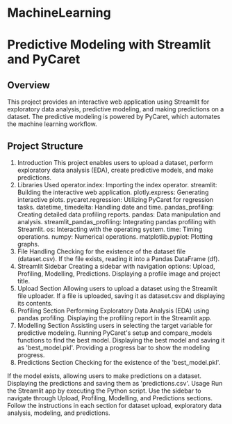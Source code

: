 # MachineLearning
# Predictive Modeling with Streamlit and PyCaret
## Overview
This project provides an interactive web application using Streamlit for exploratory data analysis, predictive modeling, and making predictions on a dataset. The predictive modeling is powered by PyCaret, which automates the machine learning workflow.

## Project Structure
1. Introduction
This project enables users to upload a dataset, perform exploratory data analysis (EDA), create predictive models, and make predictions.
2. Libraries Used
operator.index: Importing the index operator.
streamlit: Building the interactive web application.
plotly.express: Generating interactive plots.
pycaret.regression: Utilizing PyCaret for regression tasks.
datetime, timedelta: Handling date and time.
pandas_profiling: Creating detailed data profiling reports.
pandas: Data manipulation and analysis.
streamlit_pandas_profiling: Integrating pandas profiling with Streamlit.
os: Interacting with the operating system.
time: Timing operations.
numpy: Numerical operations.
matplotlib.pyplot: Plotting graphs.
3. File Handling
Checking for the existence of the dataset file (dataset.csv).
If the file exists, reading it into a Pandas DataFrame (df).
4. Streamlit Sidebar
Creating a sidebar with navigation options: Upload, Profiling, Modelling, Predictions.
Displaying a profile image and project title.
5. Upload Section
Allowing users to upload a dataset using the Streamlit file uploader.
If a file is uploaded, saving it as dataset.csv and displaying its contents.
6. Profiling Section
Performing Exploratory Data Analysis (EDA) using pandas profiling.
Displaying the profiling report in the Streamlit app.
7. Modelling Section
Assisting users in selecting the target variable for predictive modeling.
Running PyCaret's setup and compare_models functions to find the best model.
Displaying the best model and saving it as 'best_model.pkl'.
Providing a progress bar to show the modeling progress.
8. Predictions Section
Checking for the existence of the 'best_model.pkl'.

If the model exists, allowing users to make predictions on a dataset.
Displaying the predictions and saving them as 'predictions.csv'.
Usage
Run the Streamlit app by executing the Python script.
Use the sidebar to navigate through Upload, Profiling, Modelling, and Predictions sections.
Follow the instructions in each section for dataset upload, exploratory data analysis, modeling, and predictions.

